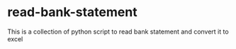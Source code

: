 # read-bank-statement
This is a collection of python script to read bank statement and convert it to excel
